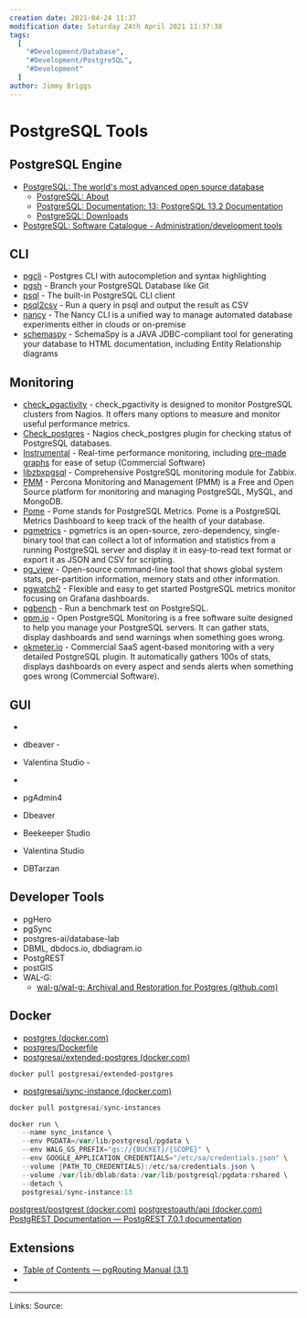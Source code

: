 ```yaml
---
creation date: 2021-04-24 11:37
modification date: Saturday 24th April 2021 11:37:38
tags:
  [
    "#Development/Database",
    "#Development/PostgreSQL",
    "#Development"
  ]
author: Jimmy Briggs
---
```


# PostgreSQL Tools

## PostgreSQL Engine

- [PostgreSQL: The world's most advanced open source database](https://www.postgresql.org/)
	- [PostgreSQL: About](https://www.postgresql.org/about/)
	- [PostgreSQL: Documentation: 13: PostgreSQL 13.2 Documentation](https://www.postgresql.org/docs/13/index.html)
	- [PostgreSQL: Downloads](https://www.postgresql.org/download/)
- [PostgreSQL: Software Catalogue - Administration/development tools](https://www.postgresql.org/download/products/1-administrationdevelopment-tools/)

## CLI

-   [pgcli](https://github.com/dbcli/pgcli) - Postgres CLI with autocompletion and syntax highlighting
-   [pgsh](https://github.com/sastraxi/pgsh) - Branch your PostgreSQL Database like Git
-   [psql](https://www.postgresql.org/docs/current/static/app-psql.html) - The built-in PostgreSQL CLI client
-   [psql2csv](https://github.com/fphilipe/psql2csv) - Run a query in psql and output the result as CSV
-   [nancy](https://gitlab.com/postgres-ai/nancy) - The Nancy CLI is a unified way to manage automated database experiments either in clouds or on-premise
-   [schemaspy](https://github.com/schemaspy/schemaspy) - SchemaSpy is a JAVA JDBC-compliant tool for generating your database to HTML documentation, including Entity Relationship diagrams

## Monitoring

-   [check\_pgactivity](https://github.com/OPMDG/check_pgactivity) - check\_pgactivity is designed to monitor PostgreSQL clusters from Nagios. It offers many options to measure and monitor useful performance metrics.
-   [Check\_postgres](https://github.com/bucardo/check_postgres) - Nagios check\_postgres plugin for checking status of PostgreSQL databases.
-   [Instrumental](https://github.com/Instrumental/instrumentald) - Real-time performance monitoring, including [pre-made graphs](https://instrumentalapp.com/docs/instrumentald/postgresql#suggested-graphs) for ease of setup (Commercial Software)
-   [libzbxpgsql](https://github.com/cavaliercoder/libzbxpgsql) - Comprehensive PostgreSQL monitoring module for Zabbix.
-   [PMM](https://github.com/percona/pmm) - Percona Monitoring and Management (PMM) is a Free and Open Source platform for monitoring and managing PostgreSQL, MySQL, and MongoDB.
-   [Pome](https://github.com/rach/pome) - Pome stands for PostgreSQL Metrics. Pome is a PostgreSQL Metrics Dashboard to keep track of the health of your database.
-   [pgmetrics](https://pgmetrics.io/) - pgmetrics is an open-source, zero-dependency, single-binary tool that can collect a lot of information and statistics from a running PostgreSQL server and display it in easy-to-read text format or export it as JSON and CSV for scripting.
-   [pg\_view](https://github.com/zalando/pg_view) - Open-source command-line tool that shows global system stats, per-partition information, memory stats and other information.
-   [pgwatch2](https://github.com/cybertec-postgresql/pgwatch2) - Flexible and easy to get started PostgreSQL metrics monitor focusing on Grafana dashboards.
-   [pgbench](https://www.postgresql.org/docs/devel/static/pgbench.html) - Run a benchmark test on PostgreSQL.
-   [opm.io](http://opm.io/) - Open PostgreSQL Monitoring is a free software suite designed to help you manage your PostgreSQL servers. It can gather stats, display dashboards and send warnings when something goes wrong.
-   [okmeter.io](https://okmeter.io/pg) - Commercial SaaS agent-based monitoring with a very detailed PostgreSQL plugin. It automatically gathers 100s of stats, displays dashboards on every aspect and sends alerts when something goes wrong (Commercial Software).

## GUI


-   
    
-   dbeaver -
    
-   Valentina Studio -
    
-   

- pgAdmin4
- Dbeaver
- Beekeeper Studio
- Valentina Studio
- DBTarzan


## Developer Tools

- pgHero
- pgSync
- postgres-ai/database-lab
- DBML, dbdocs.io, dbdiagram.io
- PostgREST
- postGIS
- WAL-G:
	- [wal-g/wal-g: Archival and Restoration for Postgres (github.com)](https://github.com/wal-g/wal-g#configuration)


## Docker
- [postgres (docker.com)](https://hub.docker.com/_/postgres)
- [postgres/Dockerfile](https://github.com/docker-library/postgres/blob/7bd41786539082857396f4d1b4f1cb326ebee8de/13/Dockerfile)
- [postgresai/extended-postgres (docker.com)](https://hub.docker.com/r/postgresai/extended-postgres)

```
docker pull postgresai/extended-postgres
```

- [postgresai/sync-instance (docker.com)](https://hub.docker.com/r/postgresai/sync-instance)

```powershell
docker pull postgresai/sync-instances

docker run \
   --name sync_instance \
   --env PGDATA=/var/lib/postgresql/pgdata \
   --env WALG_GS_PREFIX="gs://{BUCKET}/{SCOPE}" \
   --env GOOGLE_APPLICATION_CREDENTIALS="/etc/sa/credentials.json" \
   --volume {PATH_TO_CREDENTIALS}:/etc/sa/credentials.json \
   --volume /var/lib/dblab/data:/var/lib/postgresql/pgdata:rshared \
   --detach \
   postgresai/sync-instance:13
```


[postgrest/postgrest (docker.com)](https://hub.docker.com/r/postgrest/postgrest)
[postgrestoauth/api (docker.com)](https://hub.docker.com/r/postgrestoauth/api)
[PostgREST Documentation — PostgREST 7.0.1 documentation](https://postgrest.org/en/stable/#)

## Extensions

- [Table of Contents — pgRouting Manual (3.1)](https://docs.pgrouting.org/latest/en/index.html)
- 

***
Links: 
Source:

